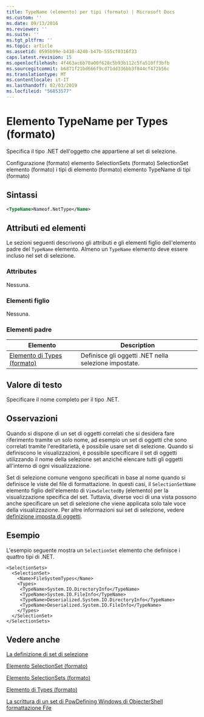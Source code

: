 ```yaml
---
title: TypeName (elemento) per tipi (formato) | Microsoft Docs
ms.custom: ''
ms.date: 09/13/2016
ms.reviewer: ''
ms.suite: ''
ms.tgt_pltfrm: ''
ms.topic: article
ms.assetid: 0595b99e-b438-4240-b47b-555cf0316f33
caps.latest.revision: 15
ms.openlocfilehash: 4f463ac6b70a00f628c5b93b112c5fa510ff3bfb
ms.sourcegitcommit: b6871f21bd666f9cd71dd336bb3f844cf472b56c
ms.translationtype: MT
ms.contentlocale: it-IT
ms.lasthandoff: 02/03/2019
ms.locfileid: "56853577"
---
```

# <a name="typename-element-for-types-format"></a>Elemento TypeName per Types (formato)

Specifica il tipo .NET dell'oggetto che appartiene al set di selezione.

Configurazione (formato) elemento SelectionSets (formato) SelectionSet elemento (formato) i tipi di elemento (formato) elemento TypeName di tipi (formato)

## <a name="syntax"></a>Sintassi

```xml
<TypeName>Nameof.NetType</Name>
```

## <a name="attributes-and-elements"></a>Attributi ed elementi

Le sezioni seguenti descrivono gli attributi e gli elementi figlio dell'elemento padre del `TypeName` elemento. Almeno un `TypeName` elemento deve essere incluso nel set di selezione.

### <a name="attributes"></a>Attributes

Nessuna.

### <a name="child-elements"></a>Elementi figlio

Nessuna.

### <a name="parent-elements"></a>Elementi padre

|Elemento|Description|
|-------------|-----------------|
|[Elemento di Types (formato)](./types-element-for-selectionset-format.md)|Definisce gli oggetti .NET nella selezione impostate.|

## <a name="text-value"></a>Valore di testo

Specificare il nome completo per il tipo .NET.

## <a name="remarks"></a>Osservazioni

Quando si dispone di un set di oggetti correlati che si desidera fare riferimento tramite un solo nome, ad esempio un set di oggetti che sono correlati tramite l'ereditarietà, è possibile usare set di selezione. Quando si definiscono le visualizzazioni, è possibile specificare il set di oggetti utilizzando il nome della selezione set anziché elencare tutti gli oggetti all'interno di ogni visualizzazione.

Set di selezione comune vengono specificati in base al nome quando si definisce le viste del file di formattazione. In questi casi, il `SelectionSetName` elemento figlio dell'elemento di `ViewSelectedBy` (elemento) per la visualizzazione specifica del set. Tuttavia, diverse voci di una vista possono anche specificare un set di selezione che viene applicata solo tale voce della visualizzazione. Per altre informazioni sui set di selezione, vedere [definizione imposta di oggetti](./defining-selection-sets.md).

## <a name="example"></a>Esempio

L'esempio seguente mostra un `SelectionSet` elemento che definisce i quattro tipi di .NET.

```
<SelectionSets>
  <SelectionSet>
    <Name>FileSystemTypes</Name>
    <Types>
     <TypeName>System.IO.DirectoryInfo</TypeName>
     <TypeName>System.IO.FileInfo</TypeName>
     <TypeName>Deserialized.System.IO.DirectoryInfo</TypeName>
     <TypeName>Deserialized.System.IO.FileInfo</TypeName>
    </Types>
  </SelectionSet>
</SelectionSets>
```

## <a name="see-also"></a>Vedere anche

[La definizione di set di selezione](./defining-selection-sets.md)

[Elemento SelectionSet (formato)](./selectionset-element-format.md)

[Elemento SelectionSets (formato)](./selectionsets-element-format.md)

[Elemento di Types (formato)](./types-element-for-selectionset-format.md)

[La scrittura di un set di PowDefining Windows di ObjecterShell formattazione File](./writing-a-powershell-formatting-file.md)
